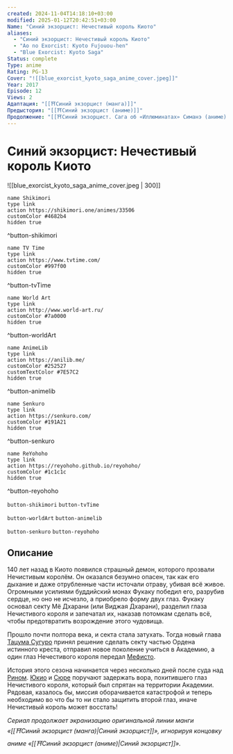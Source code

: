 ```yaml
---
created: 2024-11-04T14:18:10+03:00
modified: 2025-01-12T20:42:51+03:00
Name: "Синий экзорцист: Нечестивый король Киото"
aliases:
  - "Синий экзорцист: Нечестивый король Киото"
  - "Ao no Exorcist: Kyoto Fujouou-hen"
  - "Blue Exorcist: Kyoto Saga"
Status: complete
Type: anime
Rating: PG-13
Cover: "![[blue_exorcist_kyoto_saga_anime_cover.jpeg]]"
Year: 2017
Episode: 12
Views: 2
Адаптация: "[[⛩️Синий экзорцист (манга)]]"
Предыстория: "[[⛩️Синий экзорцист (аниме)]]"
Продолжение: "[[⛩️Синий экзорцист. Сага об «Иллюминатах» Симанэ (аниме)]]"
---
```


# Синий экзорцист: Нечестивый король Киото

![[blue_exorcist_kyoto_saga_anime_cover.jpeg | 300]]

```button
name Shikimori
type link
action https://shikimori.one/animes/33506
customColor #4682b4
hidden true
```
^button-shikimori

```button
name TV Time
type link
action https://www.tvtime.com/
customColor #997f00
hidden true
```
^button-tvTime

```button
name World Art
type link
action http://www.world-art.ru/
customColor #7a0000
hidden true
```
^button-worldArt

```button
name AnimeLib
type link
action https://anilib.me/
customColor #252527
customTextColor #7E57C2
hidden true
```
^button-animelib

```button
name Senkuro
type link
action https://senkuro.com/
customColor #191A21
hidden true
```
^button-senkuro

```button
name ReYohoho
type link
action https://reyohoho.github.io/reyohoho/
customColor #1c1c1c
hidden true
```
^button-reyohoho

`button-shikimori` `button-tvTime`

`button-worldArt` `button-animelib`

`button-senkuro` `button-reyohoho`

## Описание

140 лет назад в Киото появился страшный демон, которого прозвали Нечистивым королём. Он оказался безумно опасен, так как его дыхание и даже отрубленные части источали отраву, убивая всё живое. Огромными усилиями буддийский монах Фукаку победил его, разрубив сердце, но оно не исчезло, а приобрело форму двух глаз. Фукаку основал секту Мё Дхарани (или Виджая Дхарани), разделил глаза Нечистивого короля и запечатал их, наказав потомкам сделать всё, чтобы предотвратить возрождение этого чудовища.

Прошло почти полтора века, и секта стала затухать. Тогда новый глава [Тацума Сугуро](https://shikimori.one/characters/43137-tatsuma-suguro) принял решение сделать секту частью Ордена истинного креста, отправил новое поколение учиться в Академию, а один глаз Нечестивого короля передал [Мефисто](https://shikimori.one/characters/30432-mephisto-pheles).

История этого сезона начинается через несколько дней после суда над [Рином](https://shikimori.one/characters/24482-rin-okumura). [Юкио](https://shikimori.one/characters/24734-yukio-okumura) и [Сюре](https://shikimori.one/characters/32110-shura-kirigakure) поручают задержать вора, похитившего глаз Нечистивого короля, который был спрятан на территории Академии. Рядовая, казалось бы, миссия оборачивается катастрофой и теперь необходимо во что бы то ни стало защитить второй глаз, иначе Нечистивый король может восстать!

_Сериал продолжает экранизацию оригинальной линии манги «[[⛩️Синий экзорцист (манга)|Синий экзорцист]]», игнорируя концовку аниме «[[⛩️Синий экзорцист (аниме)|Синий экзорцист]]»._
